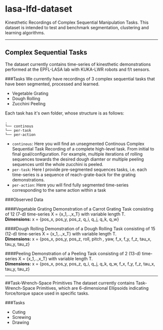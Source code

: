 # lasa-lfd-dataset
Kinesthetic Recordings of Complex Sequential Manipulation Tasks. This dataset is intended to test and benchmark segmentation, clustering and learning algorithms.

---

## Complex Sequential Tasks
The dataset currently contains time-series of kinesthetic demonstrations performed at the EPFL-LASA lab with KUKA-LWR robots and f/t sensors. 

###Tasks
We currently have recordings of 3 complex sequential tasks that have been segmented, processed and learned.
- Vegetable Grating
- Dough Rolling
- Zucchini Peeling

Each task has it's own folder, whose structure is as follows:
```
.
└── continous
└── per-task
└── per-action
```

- ```continous```: Here you will find an unsegmented Continous Complex Sequential Task Recording of a complete high-level task.
From initial to final goal/configuration. For example, multiple iterations of rolling sequences towards the desired dough diamter or multiple peeling sequences until the whole zucchini is peeled.
- ```per-task```: Here I provide pre-segmented sequences tasks, i.e. each time-series is a sequence of reach-grate-back for the grating demonstrations.
- ```per-action```: Here you will find fully segmented time-series corresponding to the same action within a task

###Observed Data

####Vegetable Grating 
Demonstration of a Carrot Grating Task consisting of 12 (7-d) time-series X = {x_1,..,x_T} with variable length T.  
**Dimensions:** x = {pos_x, pos_y, pos_z, q_i, q_j, q_k, q_w}


####Dough Rolling
Demonstration of a Dough Rolling Task consisting of 15 (12-d) time-series X = {x_1,..,x_T} with variable length T.  
**Dimensions:** x = {pos_x, pos_y, pos_z, roll, pitch , yaw, f_x, f_y, f_z, tau_x, tau_y, tau_z}

####Peeling
Demonstration of a Peeling Task consisting of 2 (13-d) time-series X = {x_1,..,x_T} with variable length T.  
**Dimensions:** x = {pos_x, pos_y, pos_z, q_i, q_j, q_k, q_w, f_x, f_y, f_z, tau_x, tau_y, tau_z}

---

##Task-Wrench-Space Primitives
The dataset currently contains Task-Wrench-Space Primitives, which are 6-dimensional Ellipsoids indicating force/torque space used in specific tasks.

###Tasks
- Cuting
- Screwing
- Drawing
